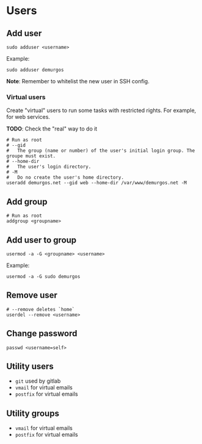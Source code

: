 # Users

## Add user

```shell
sudo adduser <username>
```

Example:

```shell
sudo adduser demurgos
```

**Note**: Remember to whitelist the new user in SSH config.

### Virtual users

Create "virtual" users to run some tasks with restricted rights. For example, for web services.

**TODO**: Check the "real" way to do it

```shell
# Run as root
# --gid
#   The group (name or number) of the user's initial login group. The groupe must exist.
# --home-dir
#   The user's login directory.
# -M
#   Do no create the user's home directory.
useradd demurgos.net --gid web --home-dir /var/www/demurgos.net -M
```

## Add group

```shell
# Run as root
addgroup <groupname>
```

## Add user to group

```shell
usermod -a -G <groupname> <username>
```

Example:
```shell
usermod -a -G sudo demurgos
```

## Remove user

```shell
# --remove deletes `home` 
userdel --remove <username>
```

## Change password

```shell
passwd <username=self>
```


## Utility users

- `git` used by gitlab
- `vmail` for virtual emails
- `postfix` for virtual emails

## Utility groups

- `vmail` for virtual emails
- `postfix` for virtual emails
